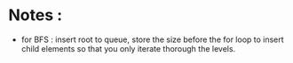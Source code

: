 # Notes : 

 - for BFS : insert root to queue, store the size before the for loop to insert child elements so that you only iterate thorough the levels.